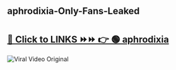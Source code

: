
 ## aphrodixia-Only-Fans-Leaked

# <h2><a href="https://clipsfans.com/aphrodixia&ref=git">🔗 Click to LINKS ⏩⏩ 👉 🟢 aphrodixia </a></h2>

<a href="https://clipsfans.com/aphrodixia&ref=git" rel="nofollow" data-target="animated-image.originalLink"><img src="https://i.ibb.co.com/xMMVF88/686577567.gif" alt="Viral Video Original" style="max-width: 100%; display: inline-block;" data-target="animated-image.originalImage"></a>
